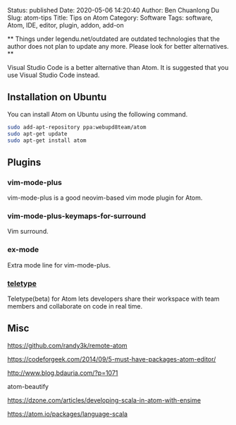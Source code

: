 Status: published
Date: 2020-05-06 14:20:40
Author: Ben Chuanlong Du
Slug: atom-tips
Title: Tips on Atom
Category: Software
Tags: software, Atom, IDE, editor, plugin, addon, add-on

**
Things under legendu.net/outdated are outdated technologies 
that the author does not plan to update any more. 
Please look for better alternatives.
**

Visual Studio Code is a better alternative than Atom.
It is suggested that you use Visual Studio Code instead.

## Installation on Ubuntu

You can install Atom on Ubuntu using the following command.
```bash
sudo add-apt-repository ppa:webupd8team/atom
sudo apt-get update
sudo apt-get install atom
```

## Plugins

### vim-mode-plus
vim-mode-plus is a good neovim-based vim mode plugin for Atom.

### vim-mode-plus-keymaps-for-surround

Vim surround.


### ex-mode

Extra mode line for vim-mode-plus.

### [teletype](https://teletype.atom.io/)

Teletype(beta) for Atom lets developers share their workspace 
with team members and collaborate on code in real time.

## Misc

https://github.com/randy3k/remote-atom

https://codeforgeek.com/2014/09/5-must-have-packages-atom-editor/


http://www.blog.bdauria.com/?p=1071

atom-beautify

https://dzone.com/articles/developing-scala-in-atom-with-ensime

https://atom.io/packages/language-scala
